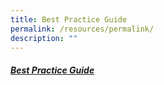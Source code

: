 ```yaml
---
title: Best Practice Guide
permalink: /resources/permalink/
description: ""
---
```

##### [Best Practice Guide]()
